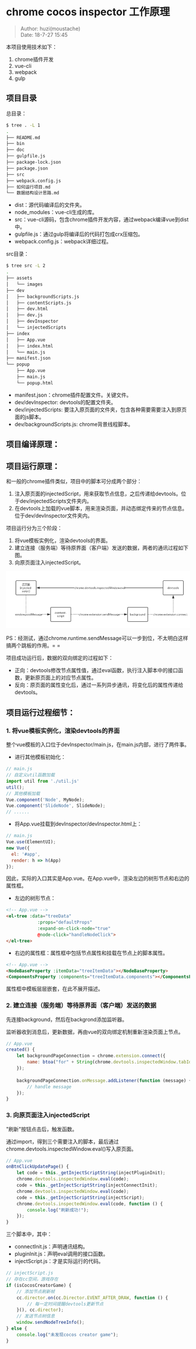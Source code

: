 # chrome cocos inspector 工作原理

> Author: huzi(moustache)<br>
> Date: 18-7-27 15:45

本项目使用技术如下：

 1. chrome插件开发
 2. vue-cli
 3. webpack
 3. gulp

## 项目目录

总目录：

~~~bash
$ tree . -L 1 
.
├── README.md
├── bin
├── doc
├── gulpfile.js
├── package-lock.json
├── package.json
├── src
├── webpack.config.js
├── 如何运行项目.md
└── 数据结构设计思路.md
~~~

 - dist：源代码编译后的文件夹。
 - node_modules：vue-cli生成的库。
 - src：vue-cli源码，包含chrome插件开发内容，通过webpack编译vue到dist中。
 - gulpfile.js：通过gulp将编译后的代码打包成crx压缩包。
 - webpack.config.js：webpack详细过程。

src目录：

~~~bash
$ tree src -L 2
.
├── assets
│   └── images
├── dev
│   ├── backgroundScripts.js
│   ├── contentScripts.js
│   ├── dev.html
│   ├── dev.js
│   ├── devInspector
│   └── injectedScripts
├── index
│   ├── App.vue
│   ├── index.html
│   └── main.js
├── manifest.json
└── popup
    ├── App.vue
    ├── main.js
    └── popup.html
~~~

 - manifest.json：chrome插件配置文件。关键文件。
 - dev/devInspector: devtools的配置文件夹。
 - dev/injectedScripts: 要注入原页面的文件夹，包含各种需要需要注入到原页面的js脚本。
 - dev/backgroundScripts.js: chrome背景线程脚本。

## 项目编译原理：


## 项目运行原理：

和一般的chrome插件类似，项目中的脚本可分成两个部分：

 1. 注入原页面的injectedScript，用来获取节点信息，之后传递给devtools。位于dev/injectedScripts文件夹内。
 2. 在devtools上加载的vue脚本，用来渲染页面，并动态绑定传来的节点信息。位于dev/devInspector文件夹内。

项目运行分为三个阶段：

 1. 将vue模板实例化，渲染devtools的界面。
 2. 建立连接（服务端）等待原界面（客户端）发送的数据，两者的通讯过程如下图。
 3. 向原页面注入injectedScript。

![](photo/通讯图.png)

PS：经测试，通过chrome.runtime.sendMessage可以一步到位，不太明白这样搞两个跳板的作用。= =

项目成功运行后，数据的双向绑定的过程如下：

 - 正向：devtools修改节点属性值，通过eval函数，执行注入脚本中的接口函数，更新原页面上的对应节点属性。
 - 反向：原页面的属性变化后，通过一系列异步通讯，将变化后的属性传递给devtools。

## 项目运行过程细节：

### 1. 将vue模板实例化，渲染devtools的界面

整个vue模板的入口位于devInspector/main.js，在main.js内部，进行了两件事。
 
 - 进行其他模板初始化：

~~~js
// main.js
// 自定义util函数加载
import util from './util.js'
util();
// 其他模板加载
Vue.component('Node', MyNode);
Vue.component('SlideNode', SlideNode);
// ......
~~~

 - 将App.vue挂载到devInspector/devInspector.html上：

~~~js
// main.js
Vue.use(ElementUI);
new Vue({
  el: '#app',
  render: h => h(App)
});
~~~

因此，实际的入口其实是App.vue。在App.vue中，渲染左边的树形节点和右边的属性框。

 - 左边的树形节点：

~~~html
<!-- App.vue -->
<el-tree :data="treeData"
            :props="defaultProps"
            :expand-on-click-node="true"
            @node-click="handleNodeClick">
</el-tree>
~~~

 - 右边的属性框：属性框中包括节点属性和挂载在节点上的脚本属性。

~~~html
<!-- App.vue -->
<NodeBaseProperty :itemData="treeItemData"></NodeBaseProperty>
<ComponentsProperty :components="treeItemData.components"></ComponentsProperty>
~~~

属性框中模板层层嵌套，在此不展开描述。

### 2. 建立连接（服务端）等待原界面（客户端）发送的数据

先连接background，然后在backgrond添加监听器。

监听器收到消息后，更新数据，再由vue的双向绑定机制重新渲染页面上节点。

~~~js
// App.vue
created() {
    let backgroundPageConnection = chrome.extension.connect({
        name: btoa("for" + String(chrome.devtools.inspectedWindow.tabId))
    });

    backgroundPageConnection.onMessage.addListener(function (message) {
        // handle message
    });
}
~~~

### 3. 向原页面注入injectedScript

"刷新"按钮点击后，触发函数。

通过import，得到三个需要注入的脚本，最后通过chrome.devtools.inspectedWindow.eval()写入原页面。

~~~js
// App.vue
onBtnClickUpdatePage() {
    let code = this._getInjectScriptString(injectPluginInit);
    chrome.devtools.inspectedWindow.eval(code);
    code = this._getInjectScriptString(injectConnectInit);
    chrome.devtools.inspectedWindow.eval(code);
    code = this._getInjectScriptString(injectScript);
    chrome.devtools.inspectedWindow.eval(code, function () {
        console.log("刷新成功!");
    });
}
~~~

三个脚本中，其中：
 - connectInit.js：声明通讯结构。
 - pluginInit.js：声明eval调用的接口函数。
 - injectScript.js：才是实际运行的代码。

~~~js
// injectScript.js
// 存在cc空间，游戏存在
if (isCocosCreatorGame) {
    // 添加节点刷新帧
    cc.director.on(cc.Director.EVENT_AFTER_DRAW, function () {
        // 每一定时间提醒devtools更新节点
    }(), cc.director);
    // 发送节点树信息
    window.sendNodeTreeInfo();
} else {
    console.log("未发现cocos creator game");
}
~~~